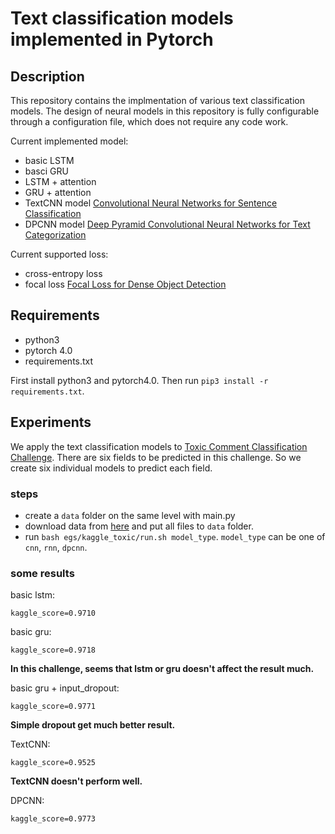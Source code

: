 # Text classification models implemented in Pytorch

## Description

This repository contains the implmentation of various text classification models. The design of neural models in this repository is fully configurable through a configuration file, which does not require any code work.

Current implemented model:

* basic LSTM
* basci GRU
* LSTM + attention
* GRU + attention
* TextCNN model [Convolutional Neural Networks for Sentence Classification
](https://arxiv.org/abs/1408.5882)
* DPCNN model [Deep Pyramid Convolutional Neural Networks for Text Categorization
](https://ai.tencent.com/ailab/media/publications/ACL3-Brady.pdf)

Current supported loss:

* cross-entropy loss
* focal loss [Focal Loss for Dense Object Detection](https://arxiv.org/abs/1708.02002)

## Requirements

* python3
* pytorch 4.0
* requirements.txt

First install python3 and pytorch4.0. Then run `pip3 install -r requirements.txt`.

## Experiments

We apply the text classification models to [Toxic Comment Classification Challenge](https://www.kaggle.com/c/jigsaw-toxic-comment-classification-challenge). There are six fields to be predicted in this challenge. So we create six individual models to predict each field.

### steps

* create a `data` folder on the same level with main.py
* download data from [here](https://www.kaggle.com/c/jigsaw-toxic-comment-classification-challenge/data) and put all files to `data` folder.
* run `bash egs/kaggle_toxic/run.sh model_type`. `model_type` can be one of `cnn`, `rnn`, `dpcnn`.

### some results

basic lstm:

	kaggle_score=0.9710

basic gru:

	kaggle_score=0.9718

**In this challenge, seems that lstm or gru doesn't affect the result much.**

basic gru + input_dropout:

	kaggle_score=0.9771

**Simple dropout get much better result.**

TextCNN:

	kaggle_score=0.9525


**TextCNN doesn't perform well.**

DPCNN:

	kaggle_score=0.9773

